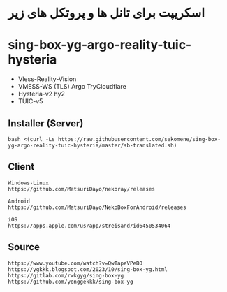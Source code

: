 # اسکریپت برای تانل ها و پروتکل های زیر
# sing-box-yg-argo-reality-tuic-hysteria

- Vless-Reality-Vision
- VMESS-WS (TLS) Argo TryCloudflare
- Hysteria-v2 hy2
- TUIC-v5

   
## Installer (Server)
```
bash <(curl -Ls https://raw.githubusercontent.com/sekomene/sing-box-yg-argo-reality-tuic-hysteria/master/sb-translated.sh)
```

## Client
```
Windows-Linux
https://github.com/MatsuriDayo/nekoray/releases

Android
https://github.com/MatsuriDayo/NekoBoxForAndroid/releases

iOS
https://apps.apple.com/us/app/streisand/id6450534064
```

## Source
```
https://www.youtube.com/watch?v=QwTapeVPeB0
https://ygkkk.blogspot.com/2023/10/sing-box-yg.html
https://gitlab.com/rwkgyg/sing-box-yg
https://github.com/yonggekkk/sing-box-yg
```

